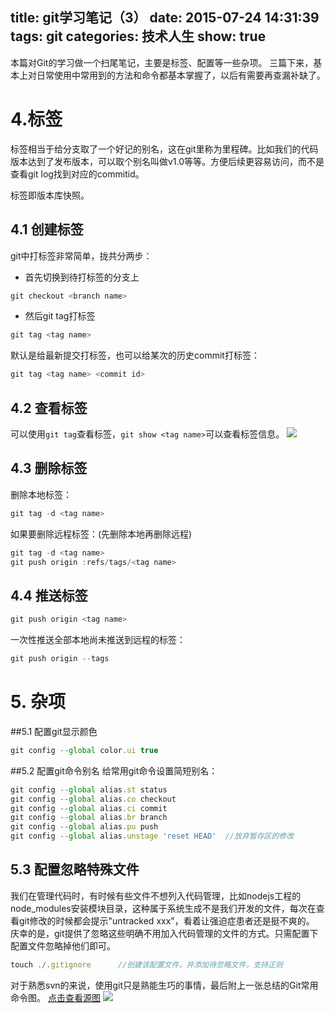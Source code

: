 title: git学习笔记（3）
date: 2015-07-24 14:31:39
tags: git
categories:  技术人生
show: true
---
本篇对Git的学习做一个扫尾笔记，主要是标签、配置等一些杂项。
三篇下来，基本上对日常使用中常用到的方法和命令都基本掌握了，以后有需要再查漏补缺了。

# 4.标签
标签相当于给分支取了一个好记的别名，这在git里称为里程碑。比如我们的代码版本达到了发布版本，可以取个别名叫做v1.0等等。方便后续更容易访问，而不是查看git log找到对应的commitid。

标签即版本库快照。

<!--more-->

## 4.1 创建标签
git中打标签非常简单，拢共分两步：
- 首先切换到待打标签的分支上
```js
git checkout <branch name>

```
- 然后git tag打标签
```js
git tag <tag name>
```

默认是给最新提交打标签，也可以给某次的历史commit打标签：
```js
git tag <tag name> <commit id>

```
## 4.2 查看标签
可以使用`git tag`查看标签，`git show <tag name>`可以查看标签信息。
![](http://ww3.sinaimg.cn/large/62d95157gw1eudveokukyj20lt09kn0b.jpg)

## 4.3 删除标签
删除本地标签：
```js
git tag -d <tag name>
```
如果要删除远程标签：(先删除本地再删除远程)
```js
git tag -d <tag name>
git push origin :refs/tags/<tag name>
```

## 4.4 推送标签
```js
git push origin <tag name>
```
一次性推送全部本地尚未推送到远程的标签：
```js
git push origin --tags
```

# 5. 杂项
##5.1 配置git显示颜色
```js
git config --global color.ui true
```

##5.2 配置git命令别名
给常用git命令设置简短别名：
```js
git config --global alias.st status
git config --global alias.co checkout
git config --global alias.ci commit
git config --global alias.br branch
git config --global alias.pu push
git config --global alias.unstage 'reset HEAD'  //放弃暂存区的修改
```
## 5.3 配置忽略特殊文件
我们在管理代码时，有时候有些文件不想列入代码管理，比如nodejs工程的node_modules安装模块目录，这种属于系统生成不是我们开发的文件，每次在查看git修改的时候都会提示"untracked xxx"，看着让强迫症患者还是挺不爽的。
庆幸的是，git提供了忽略这些明确不用加入代码管理的文件的方式。只需配置下配置文件忽略掉他们即可。
```js
touch ./.gitignore      //创建该配置文件，并添加待忽略文件，支持正则
```

对于熟悉svn的来说，使用git只是熟能生巧的事情，最后附上一张总结的Git常用命令图。
[点击查看源图](http://byte.kde.org/~zrusin/git/git-cheat-sheet-large.png)
![](http://byte.kde.org/~zrusin/git/git-cheat-sheet-large.png)

